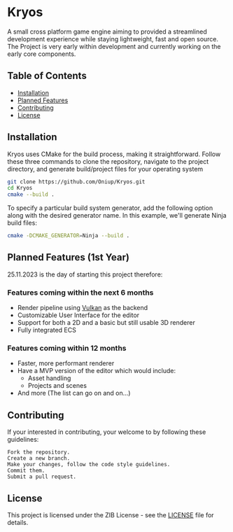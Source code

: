 # Kryos

A small cross platform game engine aiming to provided a streamlined development
experience while staying lightweight, fast and open source. The Project is very
early within development and currently working on the early core components.

## Table of Contents

- [Installation](#installation)
- [Planned Features](#features)
- [Contributing](#contributing)
- [License](#license)

## Installation

Kryos uses CMake for the build process, making it straightforward. Follow
these three commands to clone the repository, navigate to the project directory,
and generate build/project files for your operating system

```bash
git clone https://github.com/Oniup/Kryos.git
cd Kryos
cmake --build .
```

To specify a particular build system generator, add the following option along
with the desired generator name. In this example, we'll generate Ninja build
files:

```bash
cmake -DCMAKE_GENERATOR=Ninja --build .
```

## Planned Features (1st Year)

25.11.2023 is the day of starting this project therefore:

### Features coming within the next 6 months

- Render pipeline using [Vulkan]() as the backend
- Customizable User Interface for the editor
- Support for both a 2D and a basic but still usable 3D renderer
- Fully integrated ECS

### Features coming within 12 months

- Faster, more performant renderer
- Have a MVP version of the editor which would include:
    - Asset handling
    - Projects and scenes
- And more (The list can go on and on...)

## Contributing

If your interested in contributing, your welcome to by following these
guidelines:

    Fork the repository.
    Create a new branch.
    Make your changes, follow the code style guidelines.
    Commit them.
    Submit a pull request.

## License

This project is licensed under the ZIB License - see the [LICENSE](./LICENSE.md)
file for details.
